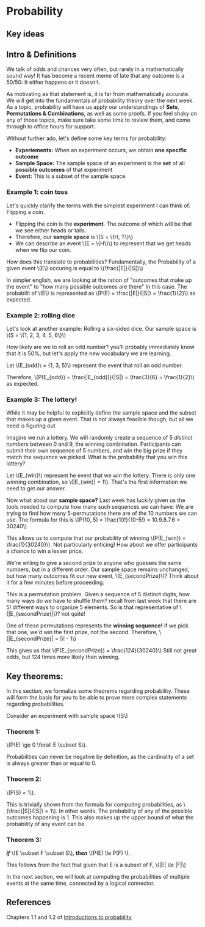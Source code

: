 # Probability

## Key ideas

## Intro & Definitions

We talk of odds and chances very often, but rarely in a mathematically sound way! It has become a recent meme of late that any outcome is a 50/50: It either happens or it doesn't. 

As motivating as that statement is, it is far from mathematically accurate. We will get into the fundamentals of probability theory over the next week. As a topic, probability will have us apply our understandings of **Sets**, **Permutations & Combinations**, as well as some proofs. If you feel shaky on any of those topics, make sure take some time to review them, and come through to office hours for support.

Without further ado, let's define some key terms for probability:

- **Experiements:** When an experiment occurs, we obtain **one specific outcome**
- **Sample Space:** The sample space of an experiment is the **set** of all **possible outcomes** of that experiment
- **Event:** This is a subset of the sample space

### Example 1: coin toss
Let's quickly clarify the terms with the simplest experiment I can think of: Flipping a coin.

- Flipping the coin is the **experiment**. The outcome of which will be that we see either heads or tails. 
- Therefore, our **sample space** is \\(S = \\{H, T\\}\\)
- We can describe an event \\(E = \\{H\\}\\) to represent that we get heads when we flip our coin.

How does this translate to probabilities? Fundamentally, the Probability of a given event \\(E\\) occuring is equal to \\(\frac{|E|}{|S|}\\)

In simpler english, we are looking at the ration of "outcomes that make up the event" to "how many possible outcomes are there" In this case. The probabilit of \\(E\\) is represented as \\(P(E) = \frac{|E|}{|S|} = \frac{1}{2}\\) as expected. 

### Example 2: rolling dice
Let's look at another example: Rolling a six-sided dice. Our sample space is \\(S = \\{1, 2, 3, 4, 5, 6\\}\\)

How likely are we to roll an odd number? you'll probably immediately know that it is 50%, but let's apply the new vocabulary we are learning.

Let \\(E_{odd}\\ = \{1, 3, 5\}\\) represent the event that roll an odd number. 

Therefore, \\(P(E_{odd}) = \frac{|E_{odd}|}{|S|} = \frac{3}{6} = \frac{1}{2}\\) as expected.


### Example 3: The lottery!
While it may be helpful to explicitly define the sample space and the subset that makes up a given event. That is not always feasible though, but all we need is figuring out 

Imagine we run a lottery. We will randomly create a sequence of 5 *distinct numbers* between 0 and 9, the winning combination. Participants can submit their own sequence of 5 numbers, and win the big prize if they match the sequence we picked. What is the probability that you win this lottery?

Let \\(E_{win}\\) represent he event that we win the lottery. There is only one winning combination, so \\(|E_{win}| = 1\\). That's the first information we need to get our answer. 

Now what about our **sample space?** Last week has luckily given us the tools needed to compute how many such sequences we can have: We are trying to find how many 5-permutations there are of the 10 numbers we can use. The formula for this is \\(P(10, 5) = \frac{10!}{10-5!} = 10.9.8.7.6 = 30240\\)


This allows us to compute that our probability of winning \\(P(E_{win}) = \frac{1}{30240}\\). Not particularly enticing! How about we offer participants a chance to win a lesser price.

We're willing to give a second prize to anyone who guesses the same numbers, but in a different order. Our sample space remains unchanged, but how many outcomes fit our new event, \\(E_{secondPrize}\\)? Think about it for a few minutes before proceeding. 

This is a permutation problem. Given a sequence of 5 distinct digits, how many ways do we have to shuffle them? recall from last week that there are 5! different ways to organize 5 elements. So is that representative of \\(|E_{secondPrize}|\\)? not quite! 

One of these permutations represents the **winning sequence!** if we pick that one, we'd win the first prize, not the second. Therefore,  \\(|E_{secondPrize}| = 5! - 1\\)

This gives us that \\(P(E_{secondPrize}) = \frac{124}{30240}\\) Still not great odds, but 124 times more likely than winning.

## Key theorems:
In this section, we formalize some theorems regarding probability. These will form the basis for you to be able to prove more complex statements regarding probabilities. 

Consider an experiment with sample space \\(S\\)

### Theorem 1:
\\(P(E) \ge 0 \forall E \subset S\\). 

Probabilities can never be negative by definition, as the cardinality of a set is always greater than or equal to 0.

### Theorem 2:
\\(P(S) = 1\\). 

This is trivially shown from the formula for computing probabilities, as \\(\frac{|S|}{|S|} = 1\\). In other words. The probability of any of the possible outcomes happening is 1. This also makes up the upper bound of what the probability of any event can be. 

### Theorem 3:
***if*** \\(E \subset F \subset S\\)***, then*** \\(P(E) \le P(F) \\). 

This follows from the fact that given that E is a subset of F, \\(|E| \le |F|\\)


In the next section, we will look at computing the probabilities of multiple events at the same time, connected by a logical connector.

## References

Chapters 1.1 and 1.2 of [Introductions to probability](https://open.umn.edu/opentextbooks/textbooks/21)
